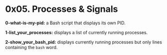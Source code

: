 # 0x05. Processes & Signals

**0-what-is-my-pid:** a Bash script that displays its own PID.

**1-list_your_processes:** displays a list of currently running processes.

**2-show_your_bash_pid:**  displays currently running processes but only lines containing the `bash` word.
